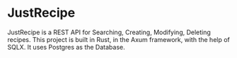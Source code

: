 # JustRecipe
JustRecipe is a REST API for Searching, Creating, Modifying, Deleting recipes.
This project is built in Rust, in the Axum framework, with the help of SQLX.
It uses Postgres as the Database.

